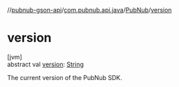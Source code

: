 //[pubnub-gson-api](../../../index.md)/[com.pubnub.api.java](../index.md)/[PubNub](index.md)/[version](version.md)

# version

[jvm]\
abstract val [version](version.md): [String](https://kotlinlang.org/api/latest/jvm/stdlib/kotlin-stdlib/kotlin/-string/index.html)

The current version of the PubNub SDK.
